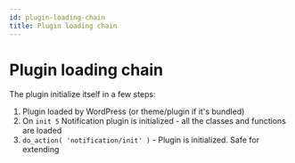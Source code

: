 ```yaml
---
id: plugin-loading-chain
title: Plugin loading chain
---
```


# Plugin loading chain

The plugin initialize itself in a few steps:

1. Plugin loaded by WordPress (or theme/plugin if it's bundled)
2. On `init 5` Notification plugin is initialized - all the classes and functions are loaded
3. `do_action( 'notification/init' )` - Plugin is initialized. Safe for extending

